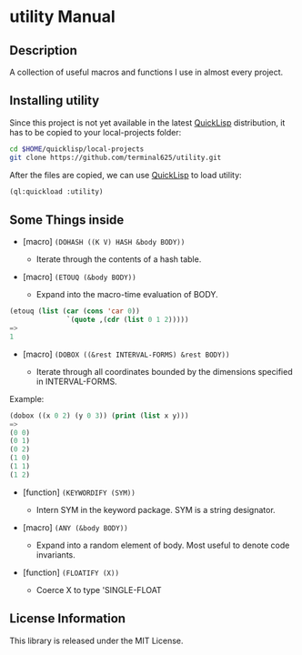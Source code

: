 # utility Manual

## Description

A collection of useful macros and functions I use in almost every project.

## Installing utility

Since this project is not yet available in the latest [QuickLisp](https://www.quicklisp.org/beta/ "QuickLisp") distribution, it has to be copied to your local-projects folder:
```bash
cd $HOME/quicklisp/local-projects
git clone https://github.com/terminal625/utility.git
```

After the files are copied, we can use [QuickLisp](https://www.quicklisp.org/beta/ "QuickLisp") to load utility:
```lisp
(ql:quickload :utility)
```

## Some Things inside

- [macro] ```(DOHASH ((K V) HASH &body BODY))```

    - Iterate through the contents of a hash table.

- [macro] ```(ETOUQ (&body BODY))```

    - Expand into the macro-time evaluation of BODY.
    
```lisp
(etouq (list (car (cons 'car 0))
		      `(quote ,(cdr (list 0 1 2)))))
=> 
1 
```

- [macro] ```(DOBOX ((&rest INTERVAL-FORMS) &rest BODY))```

    - Iterate through all coordinates bounded by the dimensions specified in INTERVAL-FORMS.

Example:

```lisp
(dobox ((x 0 2) (y 0 3)) (print (list x y)))
=> 
(0 0) 
(0 1) 
(0 2) 
(1 0) 
(1 1) 
(1 2)
```

- [function] ```(KEYWORDIFY (SYM))```

    - Intern SYM in the keyword package. SYM is a string designator.  

- [macro] ```(ANY (&body BODY))```

    - Expand into a random element of body. Most useful to denote code invariants.
    
- [function] ```(FLOATIFY (X))```

    - Coerce X to type 'SINGLE-FLOAT
    
## License Information

This library is released under the MIT License.

